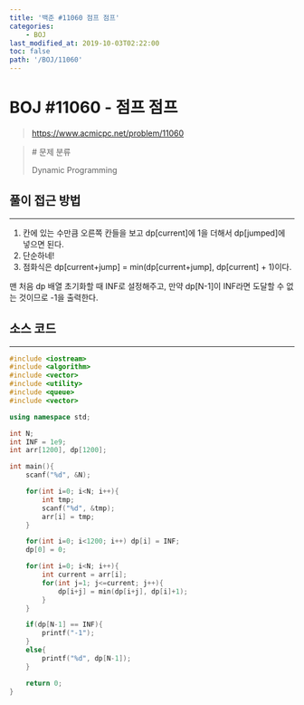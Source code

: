 ```yaml
---
title: '백준 #11060 점프 점프'
categories:
    - BOJ
last_modified_at: 2019-10-03T02:22:00
toc: false
path: '/BOJ/11060'
---
```


# BOJ #11060 - 점프 점프

> https://www.acmicpc.net/problem/11060


> \# 문제 분류
> 
> Dynamic Programming

## 풀이 접근 방법

---

1. 칸에 있는 수만큼 오른쪽 칸들을 보고 dp[current]에 1을 더해서 dp[jumped]에 넣으면 된다.
2. 단순하네!
3. 점화식은 dp[current+jump] = min(dp[current+jump], dp[current] + 1)이다.

맨 처음 dp 배열 초기화할 때 INF로 설정해주고, 만약 dp[N-1]이 INF라면 도달할 수 없는 것이므로 -1을 출력한다.

## 소스 코드

---

```cpp
#include <iostream>
#include <algorithm>
#include <vector>
#include <utility>
#include <queue>
#include <vector>

using namespace std;

int N;
int INF = 1e9;
int arr[1200], dp[1200];

int main(){
    scanf("%d", &N);

    for(int i=0; i<N; i++){
        int tmp;
        scanf("%d", &tmp);
        arr[i] = tmp;
    }

    for(int i=0; i<1200; i++) dp[i] = INF;
    dp[0] = 0;

    for(int i=0; i<N; i++){
        int current = arr[i];
        for(int j=1; j<=current; j++){
            dp[i+j] = min(dp[i+j], dp[i]+1);
        }
    }

    if(dp[N-1] == INF){
        printf("-1");
    }
    else{
        printf("%d", dp[N-1]);
    }

    return 0;
}
```

